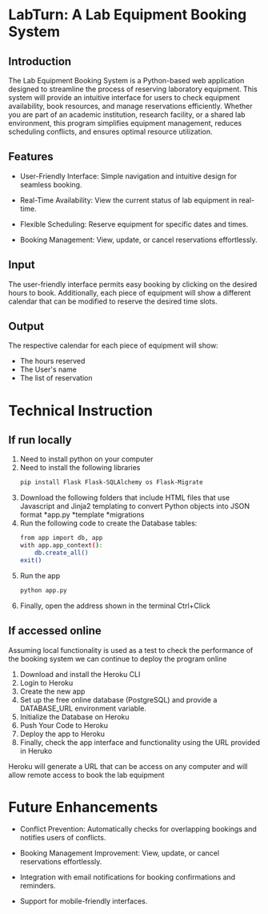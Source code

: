 # LabTurn: A Lab Equipment Booking System
## Introduction
The Lab Equipment Booking System is a Python-based web application designed to streamline the process of reserving laboratory equipment. This system will provide an intuitive interface for users to check equipment availability, book resources, and manage reservations efficiently. Whether you are part of an academic institution, research facility, or a shared lab environment, this program simplifies equipment management, reduces scheduling conflicts, and ensures optimal resource utilization.

## Features
- User-Friendly Interface: Simple navigation and intuitive design for seamless booking.

- Real-Time Availability: View the current status of lab equipment in real-time.

- Flexible Scheduling: Reserve equipment for specific dates and times.

- Booking Management: View, update, or cancel reservations effortlessly.

## Input
The user-friendly interface permits easy booking by clicking on the desired hours to book. Additionally, each piece of equipment will show a different calendar that can be modified to reserve the desired time slots.

## Output
The respective calendar for each piece of equipment will show:
- The hours reserved
- The User's name
- The list of reservation

# Technical Instruction
## If run locally
1. Need to install python on your computer
2. Need to install the following libraries
    ```bash
   pip install Flask Flask-SQLAlchemy os Flask-Migrate
   ```
3. Download the following folders that include HTML files that use Javascript and Jinja2 templating to convert Python objects into JSON format
   *app.py
   *template
   *migrations
4. Run the following code to create the Database tables:
   ```bash
   from app import db, app
   with app.app_context():
       db.create_all()
   exit()
   ```
5. Run the app
   ```bash
   python app.py
   ```
6. Finally, open the address shown in the terminal Ctrl+Click

## If accessed online
Assuming local functionality is used as a test to check the performance of the booking system we can continue to deploy the program online

1. Download and install the Heroku CLI
2. Login to Heroku
3. Create the new app
4. Set up the free online database (PostgreSQL) and provide a DATABASE_URL environment variable.
5. Initialize the Database on Heroku
6. Push Your Code to Heroku
7. Deploy the app to Heroku
8. Finally, check the app interface and functionality using the URL provided in Heruko

Heroku will generate a URL that can be access on any computer and will allow remote access to book the lab equipment

# Future Enhancements
- Conflict Prevention: Automatically checks for overlapping bookings and notifies users of conflicts.

- Booking Management Improvement: View, update, or cancel reservations effortlessly.

- Integration with email notifications for booking confirmations and reminders.

- Support for mobile-friendly interfaces.



